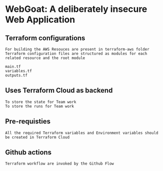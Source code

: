 # WebGoat: A deliberately insecure Web Application

## Terraform configurations 
    For building the AWS Resouces are present in terraform-aws folder
    Terraform configuration files are structured as modules for each related resource and the root module
    
    main.tf
    variables.tf
    outputs.tf

## Uses Terraform Cloud as backend
    To store the state for Team work
    To store the runs for Team work

## Pre-requisties
    All the required Terraform variables and Environment variables should be created in Terraform Cloud

## Github actions 
    Terraform workflow are invoked by the Github Flow


    
